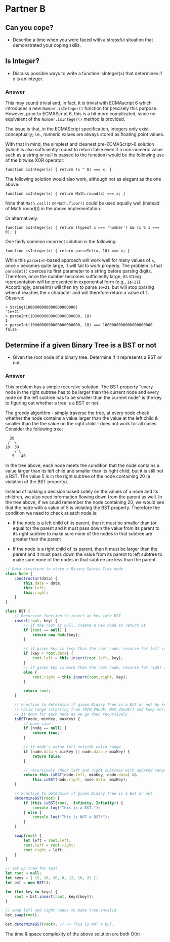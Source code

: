 # Partner B

## Can you cope?
* Describe a time when you were faced with a stressful situation that demonstrated your coping skills.

## Is Integer?
* Discuss possible ways to write a function isInteger(x) that determines if x is an integer.

### Answer
This may sound trivial and, in fact, it is trivial with ECMAscript 6 which introduces a new `Number.isInteger()` function for precisely this purpose. However, prior to ECMAScript 6, this is a bit more complicated, since no equivalent of the `Number.isInteger()` method is provided.

The issue is that, in the ECMAScript specification, integers only exist conceptually; i.e., numeric values are always stored as floating point values.

With that in mind, the simplest and cleanest pre-ECMAScript-6 solution (which is also sufficiently robust to return false even if a non-numeric value such as a string or null is passed to the function) would be the following use of the bitwise XOR operator:

`function isInteger(x) { return (x ^ 0) === x; }`

The following solution would also work, although not as elegant as the one above:

`function isInteger(x) { return Math.round(x) === x; }`

Note that `Math.ceil()` or `Math.floor()` could be used equally well (instead of Math.round()) in the above implementation.

Or alternatively:

`function isInteger(x) { return (typeof x === 'number') && (x % 1 === 0); }`

One fairly common incorrect solution is the following:

`function isInteger(x) { return parseInt(x, 10) === x; }`

While this `parseInt`-based approach will work well for many values of `x`, once `x` becomes quite large, it will fail to work properly. The problem is that `parseInt()` coerces its first parameter to a string before parsing digits. Therefore, once the number becomes sufficiently large, its string representation will be presented in exponential form (e.g., `1e+21`). Accordingly, parseInt() will then try to parse `1e+21`, but will stop parsing when it reaches the `e` character and will therefore return a value of `1`. Observe:

```
> String(1000000000000000000000)
'1e+21'
> parseInt(1000000000000000000000, 10)
1
> parseInt(1000000000000000000000, 10) === 1000000000000000000000
false
```

## Determine if a given Binary Tree is a BST or not
* Given the root node of a binary tree.  Determine if it represents a BST or not.

### Answer
This problem has a simple recursive solution. The BST property "every node in the right subtree has to be larger than the current node and every node on the left subtree has to be smaller than the current node" is the key to figuring out whether a tree is a BST or not.

The greedy algorithm - simply traverse the tree, at every node check whether the node contains a value larger than the value at the left child & smaller than the the value on the right child - does not work for all cases.  Consider the following tree:

```
  20
 /  \
10  30
    / \
   5   40
```
In the tree above, each node meets the condition that the node contains a value larger than its left child and smaller than its right child, but it is still not a BST.  The value 5 is in the right subtree of the node containing 20 (a violation of the BST property).

Instead of making a decision based solely on the values of a node and its children, we also need information flowing down from the parent as well.  In the tree above, if we could remember the node containing 20, we would see that the node with a value of 5 is violating the BST property.  Therefore the condition we need to check at each node is:

* If the node is a left child of its parent, then it must be smaller than (or equal to) the parent and it must pass down the value from its parent to its right subtree to make sure none of the nodes in that subtree are greater than the parent

* If the node is a right child of its parent, then it must be larger than the parent and it must pass down the value from its parent to left subtree to make sure none of the nodes in that subtree are less than the parent.


```JavaScript
// Data structure to store a Binary Search Tree node
class Node {
    constructor(data) {
        this.data = data;
        this.left;
        this.right;
    }
}

class BST {
    // Recursive function to insert an key into BST
    insert(root, key) {
        // if the root is null, create a new node an return it
        if (root == null) {
            return new Node(key);
        }

        // if given key is less than the root node, recurse for left subtree
        if (key < root.data) {
            root.left = this.insert(root.left, key);
        }
        // if given key is more than the root node, recurse for right subtree
        else {
            root.right = this.insert(root.right, key);
        }

        return root;
    }

    // Function to determine if given Binary Tree is a BST or not by keeping a
    // valid range (starting from [MIN_VALUE, MAX_VALUE]) and keep shrinking
    // it down for each node as we go down recursively
    isBST(node, minKey, maxKey) {
        // base case
        if (node == null) {
            return true;
        }

        // if node's value fall outside valid range
        if (node.data < minKey || node.data > maxKey) {
            return false;
        }

        // recursively check left and right subtrees with updated range
        return this.isBST(node.left, minKey, node.data) &&
            this.isBST(node.right, node.data, maxKey);
    }

    // Function to determine if given Binary Tree is a BST or not
    determineBST(root) {
        if (this.isBST(root, -Infinity, Infinity)) {
            console.log("This is a BST.");
        } else {
            console.log("This is NOT a BST!");
        }
    }

    swap(root) {
        let left = root.left;
        root.left = root.right;
        root.right = left;
    }
}

// set up tree for test
let root = null;
let keys = [ 15, 10, 20, 8, 12, 16, 25 ];
let bst = new BST();

for (let key in keys) {
    root = bst.insert(root, keys[key]);
}

// swap left and right nodes to make tree invalid
bst.swap(root);

bst.determineBST(root); // => This is NOT a BST.
```

The time & space complexity of the above solution are both O(n)
